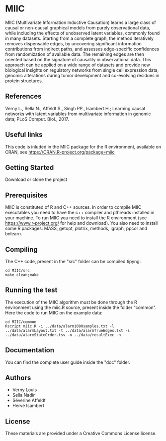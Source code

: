 # MIIC
MIIC (Multivariate Information Inductive Causation) learns a large class of causal or non-causal graphical models from purely observational data, while including the effects of unobserved latent variables, commonly found in many datasets. Starting from a complete graph, the method iteratively removes dispensable edges, by uncovering significant information contributions from indirect paths, and assesses edge-specific confidences from randomization of available data. The remaining edges are then oriented based on the signature of causality in observational data. This approach can be applied on a wide range of datasets and provide new biological insights on regulatory networks from single cell expression data, genomic alterations during tumor development and co-evolving residues in protein structures.

## References
Verny L., Sella N., Affeldt S., Singh PP., Isambert H.; Learning causal networks with latent variables from multivariate information in genomic data;  PLoS Comput. Biol., 2017.

## Useful links
This code is inluded in the MIIC package for the R environment, available on CRAN, see https://CRAN.R-project.org/package=miic

## Getting Started
Download or clone the project 

## Prerequisites
MIIC is constituted of R and C++ sources. In order to compile MIIC executables you need to have the c++ compiler and pthreads installed in your machine. 
To run MIIC you need to install the R environment (see https://www.r-project.org/ for help and download). You also need to install some R packages: MASS, getopt, plotrix, methods, igraph, ppcor and bnlearn. 

## Compiling
The C++ code, present in the "src" folder can be compiled tipyng:
```
cd MIIC/src
make clean;make
```
## Running the test
The execution of the MIIC algorithm must be done through the R environment using the miic.R source, present inside the folder "common". Here the code to run MIIC on the example data:
```
cd MIIC/common
Rscript miic.R -i ../data/alarm1000samples.txt -l ../data/alarmLayout.txt -t ../data/alarmTrueEdges.txt -s ../data/alarmStateOrder.tsv -o ../data/resultExec -n
```
## Documentation
You can find the complete user guide inside the "doc" folder.

## Authors
- Verny Louis
- Sella Nadir
- Séverine Affeldt
- Hervé Isambert

## License
These materials are provided under a Creative Commons License license.
